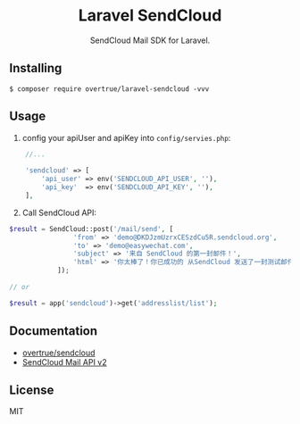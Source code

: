 <h1 align="center">Laravel SendCloud</h1>

<p align="center"> SendCloud Mail SDK for Laravel.</p>

## Installing

```shell
$ composer require overtrue/laravel-sendcloud -vvv
```

## Usage

1. config your apiUser and apiKey into `config/servies.php`: 

```php
    //...
    
    'sendcloud' => [
        'api_user' => env('SENDCLOUD_API_USER', ''),
        'api_key'  => env('SENDCLOUD_API_KEY', ''),
    ],
```

2. Call SendCloud API:

```php
$result = SendCloud::post('/mail/send', [
                'from' => 'demo@DKDJzmUzrxCESzdCu5R.sendcloud.org',
                'to' => 'demo@easywechat.com',
                'subject' => '来自 SendCloud 的第一封邮件！',
                'html' => '你太棒了！你已成功的 从SendCloud 发送了一封测试邮件！',
            ]);
            
// or 

$result = app('sendcloud')->get('addresslist/list');
```

## Documentation

- [overtrue/sendcloud](https://github.com/overtrue/sendcloud) 
- [SendCloud Mail API v2](http://www.sendcloud.net/doc/email_v2/)

## License

MIT